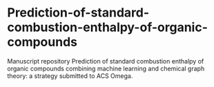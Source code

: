 # Prediction-of-standard-combustion-enthalpy-of-organic-compounds
Manuscript repository Prediction of standard combustion enthalpy of organic compounds combining machine learning and chemical graph theory: a strategy submitted to ACS Omega.

